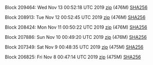 Block 209464: Wed Nov 13 00:52:18 UTC 2019 [zip](https://dash-bootstrap.ams3.digitaloceanspaces.com/testnet/2019-11-13/bootstrap.dat.zip) (476M) [SHA256](https://dash-bootstrap.ams3.digitaloceanspaces.com/testnet/2019-11-13/sha256.txt)

Block 208913: Tue Nov 12 00:52:45 UTC 2019 [zip](https://dash-bootstrap.ams3.digitaloceanspaces.com/testnet/2019-11-12/bootstrap.dat.zip) (476M) [SHA256](https://dash-bootstrap.ams3.digitaloceanspaces.com/testnet/2019-11-12/sha256.txt)

Block 208424: Mon Nov 11 00:50:22 UTC 2019 [zip](https://dash-bootstrap.ams3.digitaloceanspaces.com/testnet/2019-11-11/bootstrap.dat.zip) (476M) [SHA256](https://dash-bootstrap.ams3.digitaloceanspaces.com/testnet/2019-11-11/sha256.txt)

Block 207886: Sun Nov 10 00:49:20 UTC 2019 [zip](https://dash-bootstrap.ams3.digitaloceanspaces.com/testnet/2019-11-10/bootstrap.dat.zip) (476M) [SHA256](https://dash-bootstrap.ams3.digitaloceanspaces.com/testnet/2019-11-10/sha256.txt)

Block 207349: Sat Nov  9 00:48:35 UTC 2019 [zip](https://dash-bootstrap.ams3.digitaloceanspaces.com/testnet/2019-11-09/bootstrap.dat.zip) (475M) [SHA256](https://dash-bootstrap.ams3.digitaloceanspaces.com/testnet/2019-11-09/sha256.txt)

Block 206825: Fri Nov  8 00:47:14 UTC 2019 [zip](https://dash-bootstrap.ams3.digitaloceanspaces.com/testnet/2019-11-08/bootstrap.dat.zip) (475M) [SHA256](https://dash-bootstrap.ams3.digitaloceanspaces.com/testnet/2019-11-08/sha256.txt)
